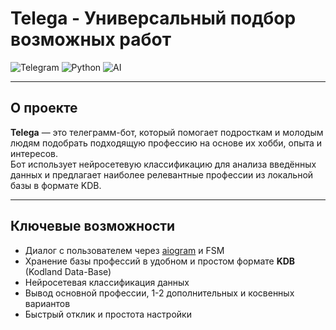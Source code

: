 # Telega - Универсальный подбор возможных работ

![Telegram](https://img.shields.io/badge/Telegram-Bot-blue?logo=telegram) ![Python](https://img.shields.io/badge/Python-3.12-blue?logo=python) ![AI](https://img.shields.io/badge/AI-Neural%20Network-purple)

---

## О проекте

**Telega** — это телеграмм-бот, который помогает подросткам и молодым людям подобрать подходящую профессию на основе их хобби, опыта и интересов.  
Бот использует нейросетевую классификацию для анализа введённых данных и предлагает наиболее релевантные профессии из локальной базы в формате KDB.

---

## Ключевые возможности

- Диалог с пользователем через [aiogram](https://docs.aiogram.dev/en/latest/) и FSM
- Хранение базы профессий в удобном и простом формате **KDB** (Kodland Data-Base)
- Нейросетевая классификация данных
- Вывод основной профессии, 1-2 дополнительных и косвенных вариантов
- Быстрый отклик и простота настройки


